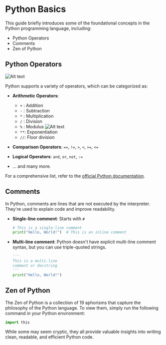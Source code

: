 # Python Basics

This guide briefly introduces some of the foundational concepts in the Python programming language, including:

- Python Operators
- Comments
- Zen of Python


## Python Operators
![Alt text](Whiteboard%5B1%5D-01.png)


Python supports a variety of operators, which can be categorized as:

- **Arithmetic Operators**: 
  - `+` : Addition
  - `-` : Subtraction
  - `*` : Multiplication
  - `/` : Division
  - `%` : Modulus
  ![Alt text](Whiteboard%5B2%5D-01.png)
  - `**`: Exponentiation
  - `//`: Floor division
  
- **Comparison Operators**: `==`, `!=`, `>`, `<`, `>=`, `<=`
- **Logical Operators**: `and`, `or`, `not`, `:=`
- ... and many more.

For a comprehensive list, refer to the [official Python documentation](https://docs.python.org/3/reference/operators.html).

## Comments

In Python, comments are lines that are not executed by the interpreter. They're used to explain code and improve readability.

- **Single-line comment**: Starts with `#`
  ```python
  # This is a single-line comment
  print("Hello, World!")  # This is an inline comment
  ```

- **Multi-line comment**: Python doesn't have explicit multi-line comment syntax, but you can use triple-quoted strings.
  ```python
  '''
  This is a multi-line
  comment or docstring
  '''
  print("Hello, World!")
  ```

## Zen of Python

The Zen of Python is a collection of 19 aphorisms that capture the philosophy of the Python language. To view them, simply run the following command in your Python environment:

```python
import this
```

While some may seem cryptic, they all provide valuable insights into writing clean, readable, and efficient Python code.
